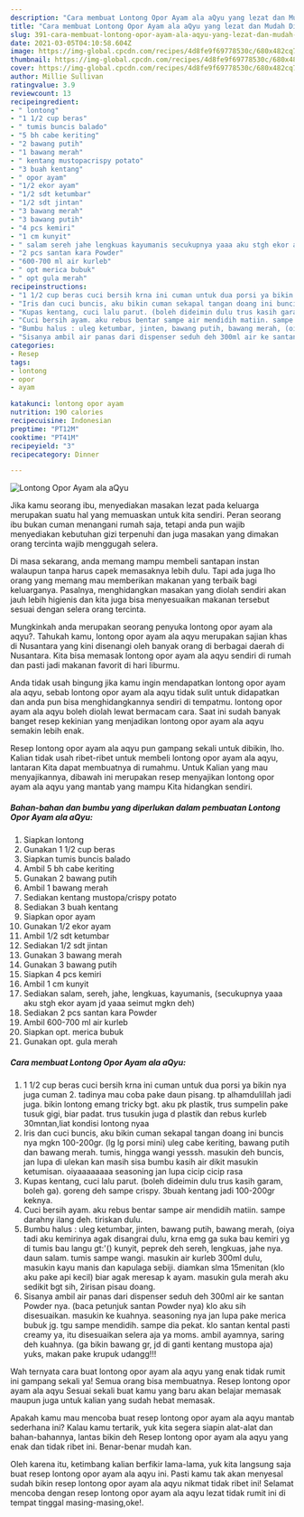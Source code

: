 ```yaml
---
description: "Cara membuat Lontong Opor Ayam ala aQyu yang lezat dan Mudah Dibuat"
title: "Cara membuat Lontong Opor Ayam ala aQyu yang lezat dan Mudah Dibuat"
slug: 391-cara-membuat-lontong-opor-ayam-ala-aqyu-yang-lezat-dan-mudah-dibuat
date: 2021-03-05T04:10:58.604Z
image: https://img-global.cpcdn.com/recipes/4d8fe9f69778530c/680x482cq70/lontong-opor-ayam-ala-aqyu-foto-resep-utama.jpg
thumbnail: https://img-global.cpcdn.com/recipes/4d8fe9f69778530c/680x482cq70/lontong-opor-ayam-ala-aqyu-foto-resep-utama.jpg
cover: https://img-global.cpcdn.com/recipes/4d8fe9f69778530c/680x482cq70/lontong-opor-ayam-ala-aqyu-foto-resep-utama.jpg
author: Millie Sullivan
ratingvalue: 3.9
reviewcount: 13
recipeingredient:
- " lontong"
- "1 1/2 cup beras"
- " tumis buncis balado"
- "5 bh cabe keriting"
- "2 bawang putih"
- "1 bawang merah"
- " kentang mustopacrispy potato"
- "3 buah kentang"
- " opor ayam"
- "1/2 ekor ayam"
- "1/2 sdt ketumbar"
- "1/2 sdt jintan"
- "3 bawang merah"
- "3 bawang putih"
- "4 pcs kemiri"
- "1 cm kunyit"
- " salam sereh jahe lengkuas kayumanis secukupnya yaaa aku stgh ekor ayam jd yaaa seimut mgkn deh"
- "2 pcs santan kara Powder"
- "600-700 ml air kurleb"
- " opt merica bubuk"
- " opt gula merah"
recipeinstructions:
- "1 1/2 cup beras cuci bersih krna ini cuman untuk dua porsi ya bikin nya juga cuman 2. tadinya mau coba pake daun pisang. tp alhamdulillah jadi juga. bikin lontong emang tricky bgt. aku pk plastik, trus sumpelin pake tusuk gigi, biar padat. trus tusukin juga d plastik dan rebus kurleb 30mntan,liat kondisi lontong nyaa"
- "Iris dan cuci buncis, aku bikin cuman sekapal tangan doang ini buncis nya mgkn 100-200gr. (lg lg porsi mini) uleg cabe keriting, bawang putih dan bawang merah. tumis, hingga wangi yesssh. masukin deh buncis, jan lupa di ulekan kan masih sisa bumbu kasih air dikit masukin ketumisan. oiyaaaaaaaa seasoning jan lupa cicip cicip rasa"
- "Kupas kentang, cuci lalu parut. (boleh dideimin dulu trus kasih garam, boleh ga). goreng deh sampe crispy. 3buah kentang jadi 100-200gr keknya."
- "Cuci bersih ayam. aku rebus bentar sampe air mendidih matiin. sampe darahny ilang deh. tiriskan dulu."
- "Bumbu halus : uleg ketumbar, jinten, bawang putih, bawang merah, (oiya tadi aku kemirinya agak disangrai dulu, krna emg ga suka bau kemiri yg di tumis bau langu gt:&#39;() kunyit, peprek deh sereh, lengkuas, jahe nya. daun salam. tumis sampe wangi. masukin air kurleb 300ml dulu, masukin kayu manis dan kapulaga sebiji. diamkan slma 15menitan (klo aku pake api kecil) biar agak meresap k ayam. masukin gula merah aku sedikit bgt sih, 2irisan pisau doang."
- "Sisanya ambil air panas dari dispenser seduh deh 300ml air ke santan Powder nya. (baca petunjuk santan Powder nya) klo aku sih disesuaikan. masukin ke kuahnya. seasoning nya jan lupa pake merica bubuk jg. tgu sampe mendidih. sampe dia pekat. klo santan kental pasti creamy ya, itu disesuaikan selera aja ya moms. ambil ayamnya, saring deh kuahnya. (ga bikin bawang gr, jd di ganti kentang mustopa aja) yuks, makan pake krupuk udangg!!!"
categories:
- Resep
tags:
- lontong
- opor
- ayam

katakunci: lontong opor ayam 
nutrition: 190 calories
recipecuisine: Indonesian
preptime: "PT12M"
cooktime: "PT41M"
recipeyield: "3"
recipecategory: Dinner

---
```



![Lontong Opor Ayam ala aQyu](https://img-global.cpcdn.com/recipes/4d8fe9f69778530c/680x482cq70/lontong-opor-ayam-ala-aqyu-foto-resep-utama.jpg)

Jika kamu seorang ibu, menyediakan masakan lezat pada keluarga merupakan suatu hal yang memuaskan untuk kita sendiri. Peran seorang ibu bukan cuman menangani rumah saja, tetapi anda pun wajib menyediakan kebutuhan gizi terpenuhi dan juga masakan yang dimakan orang tercinta wajib menggugah selera.

Di masa  sekarang, anda memang mampu membeli santapan instan walaupun tanpa harus capek memasaknya lebih dulu. Tapi ada juga lho orang yang memang mau memberikan makanan yang terbaik bagi keluarganya. Pasalnya, menghidangkan masakan yang diolah sendiri akan jauh lebih higienis dan kita juga bisa menyesuaikan makanan tersebut sesuai dengan selera orang tercinta. 



Mungkinkah anda merupakan seorang penyuka lontong opor ayam ala aqyu?. Tahukah kamu, lontong opor ayam ala aqyu merupakan sajian khas di Nusantara yang kini disenangi oleh banyak orang di berbagai daerah di Nusantara. Kita bisa memasak lontong opor ayam ala aqyu sendiri di rumah dan pasti jadi makanan favorit di hari liburmu.

Anda tidak usah bingung jika kamu ingin mendapatkan lontong opor ayam ala aqyu, sebab lontong opor ayam ala aqyu tidak sulit untuk didapatkan dan anda pun bisa menghidangkannya sendiri di tempatmu. lontong opor ayam ala aqyu boleh diolah lewat bermacam cara. Saat ini sudah banyak banget resep kekinian yang menjadikan lontong opor ayam ala aqyu semakin lebih enak.

Resep lontong opor ayam ala aqyu pun gampang sekali untuk dibikin, lho. Kalian tidak usah ribet-ribet untuk membeli lontong opor ayam ala aqyu, lantaran Kita dapat membuatnya di rumahmu. Untuk Kalian yang mau menyajikannya, dibawah ini merupakan resep menyajikan lontong opor ayam ala aqyu yang mantab yang mampu Kita hidangkan sendiri.

<!--inarticleads1-->

##### Bahan-bahan dan bumbu yang diperlukan dalam pembuatan Lontong Opor Ayam ala aQyu:

1. Siapkan  lontong
1. Gunakan 1 1/2 cup beras
1. Siapkan  tumis buncis balado
1. Ambil 5 bh cabe keriting
1. Gunakan 2 bawang putih
1. Ambil 1 bawang merah
1. Sediakan  kentang mustopa/crispy potato
1. Sediakan 3 buah kentang
1. Siapkan  opor ayam
1. Gunakan 1/2 ekor ayam
1. Ambil 1/2 sdt ketumbar
1. Sediakan 1/2 sdt jintan
1. Gunakan 3 bawang merah
1. Gunakan 3 bawang putih
1. Siapkan 4 pcs kemiri
1. Ambil 1 cm kunyit
1. Sediakan  salam, sereh, jahe, lengkuas, kayumanis, (secukupnya yaaa aku stgh ekor ayam jd yaaa seimut mgkn deh)
1. Sediakan 2 pcs santan kara Powder
1. Ambil 600-700 ml air kurleb
1. Siapkan  opt. merica bubuk
1. Gunakan  opt. gula merah




<!--inarticleads2-->

##### Cara membuat Lontong Opor Ayam ala aQyu:

1. 1 1/2 cup beras cuci bersih krna ini cuman untuk dua porsi ya bikin nya juga cuman 2. tadinya mau coba pake daun pisang. tp alhamdulillah jadi juga. bikin lontong emang tricky bgt. aku pk plastik, trus sumpelin pake tusuk gigi, biar padat. trus tusukin juga d plastik dan rebus kurleb 30mntan,liat kondisi lontong nyaa
1. Iris dan cuci buncis, aku bikin cuman sekapal tangan doang ini buncis nya mgkn 100-200gr. (lg lg porsi mini) uleg cabe keriting, bawang putih dan bawang merah. tumis, hingga wangi yesssh. masukin deh buncis, jan lupa di ulekan kan masih sisa bumbu kasih air dikit masukin ketumisan. oiyaaaaaaaa seasoning jan lupa cicip cicip rasa
1. Kupas kentang, cuci lalu parut. (boleh dideimin dulu trus kasih garam, boleh ga). goreng deh sampe crispy. 3buah kentang jadi 100-200gr keknya.
1. Cuci bersih ayam. aku rebus bentar sampe air mendidih matiin. sampe darahny ilang deh. tiriskan dulu.
1. Bumbu halus : uleg ketumbar, jinten, bawang putih, bawang merah, (oiya tadi aku kemirinya agak disangrai dulu, krna emg ga suka bau kemiri yg di tumis bau langu gt:&#39;() kunyit, peprek deh sereh, lengkuas, jahe nya. daun salam. tumis sampe wangi. masukin air kurleb 300ml dulu, masukin kayu manis dan kapulaga sebiji. diamkan slma 15menitan (klo aku pake api kecil) biar agak meresap k ayam. masukin gula merah aku sedikit bgt sih, 2irisan pisau doang.
1. Sisanya ambil air panas dari dispenser seduh deh 300ml air ke santan Powder nya. (baca petunjuk santan Powder nya) klo aku sih disesuaikan. masukin ke kuahnya. seasoning nya jan lupa pake merica bubuk jg. tgu sampe mendidih. sampe dia pekat. klo santan kental pasti creamy ya, itu disesuaikan selera aja ya moms. ambil ayamnya, saring deh kuahnya. (ga bikin bawang gr, jd di ganti kentang mustopa aja) yuks, makan pake krupuk udangg!!!




Wah ternyata cara buat lontong opor ayam ala aqyu yang enak tidak rumit ini gampang sekali ya! Semua orang bisa membuatnya. Resep lontong opor ayam ala aqyu Sesuai sekali buat kamu yang baru akan belajar memasak maupun juga untuk kalian yang sudah hebat memasak.

Apakah kamu mau mencoba buat resep lontong opor ayam ala aqyu mantab sederhana ini? Kalau kamu tertarik, yuk kita segera siapin alat-alat dan bahan-bahannya, lantas bikin deh Resep lontong opor ayam ala aqyu yang enak dan tidak ribet ini. Benar-benar mudah kan. 

Oleh karena itu, ketimbang kalian berfikir lama-lama, yuk kita langsung saja buat resep lontong opor ayam ala aqyu ini. Pasti kamu tak akan menyesal sudah bikin resep lontong opor ayam ala aqyu nikmat tidak ribet ini! Selamat mencoba dengan resep lontong opor ayam ala aqyu lezat tidak rumit ini di tempat tinggal masing-masing,oke!.

